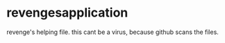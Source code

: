 # revengesapplication
revenge's helping file. this cant be a virus, because github scans the files.

